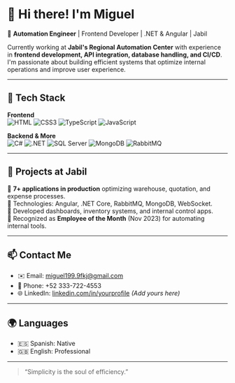# 👋 Hi there! I'm Miguel

💼 **Automation Engineer** | Frontend Developer | .NET & Angular | Jabil

Currently working at **Jabil's Regional Automation Center** with experience in **frontend development, API integration, database handling, and CI/CD**. I'm passionate about building efficient systems that optimize internal operations and improve user experience.

---

## 🔧 Tech Stack

**Frontend**  
![HTML](https://img.shields.io/badge/HTML5-%23964F4F?style=flat&logo=html5&logoColor=white)
![CSS3](https://img.shields.io/badge/CSS3-%231572B6?style=flat&logo=css3&logoColor=white)
![TypeScript](https://img.shields.io/badge/TypeScript-%23007ACC?style=flat&logo=typescript&logoColor=white)
![JavaScript](https://img.shields.io/badge/JavaScript-%23F7DF1E?style=flat&logo=javascript&logoColor=black)

**Backend & More**  
![C#](https://img.shields.io/badge/C%23-%23239120?style=flat&logo=c-sharp&logoColor=white)
![.NET](https://img.shields.io/badge/.NET-%23512BD4?style=flat&logo=dotnet&logoColor=white)
![SQL Server](https://img.shields.io/badge/SQL_Server-%23CC2927?style=flat&logo=microsoft-sql-server&logoColor=white)
![MongoDB](https://img.shields.io/badge/MongoDB-%2347A248?style=flat&logo=mongodb&logoColor=white)
![RabbitMQ](https://img.shields.io/badge/RabbitMQ-%23FF6600?style=flat&logo=rabbitmq&logoColor=white)

---

## 🚀 Projects at Jabil

🔹 **7+ applications in production** optimizing warehouse, quotation, and expense processes.  
🔹 Technologies: Angular, .NET Core, RabbitMQ, MongoDB, WebSocket.  
🔹 Developed dashboards, inventory systems, and internal control apps.  
🔹 Recognized as **Employee of the Month** (Nov 2023) for automating internal tools.

---

## 📫 Contact Me

- ✉️ Email: miguel199.9fkj@gmail.com  
- 📱 Phone: +52 333-722-4553  
- 🌐 LinkedIn: [linkedin.com/in/yourprofile](https://linkedin.com/in/yourprofile) *(Add yours here)*

---

## 🌍 Languages

- 🇪🇸 Spanish: Native  
- 🇬🇧 English: Professional

---

> “Simplicity is the soul of efficiency.”
